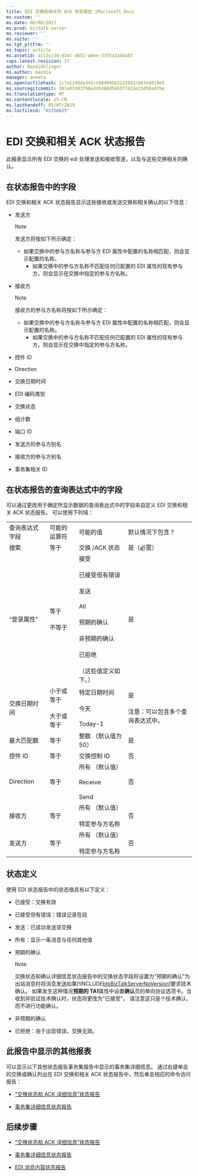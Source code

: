 ```yaml
---
title: EDI 交换和相关的 ACK 状态报告 |Microsoft Docs
ms.custom: ''
ms.date: 06/08/2017
ms.prod: biztalk-server
ms.reviewer: ''
ms.suite: ''
ms.tgt_pltfrm: ''
ms.topic: article
ms.assetid: a112cc3d-d34c-4652-a8ee-3355a31d4a03
caps.latest.revision: 17
author: MandiOhlinger
ms.author: mandia
manager: anneta
ms.openlocfilehash: 1c7a1246da341cc984995b2222681cb8164919e5
ms.sourcegitcommit: 381e83d43796a345488d54b3f7413e11d56ad7be
ms.translationtype: MT
ms.contentlocale: zh-CN
ms.lasthandoff: 05/07/2019
ms.locfileid: "65350625"
---
```

# <a name="edi-interchange-and-correlated-ack-status-report"></a>EDI 交换和相关 ACK 状态报告
此报表显示所有 EDI 交换的 edi 处理发送和接收管道，以及与这些交换相关的确认。  
  
## <a name="fields-in-the-status-report"></a>在状态报告中的字段  
 EDI 交换和相关 ACK 状态报告显示这些接收或发送交换和相关确认的以下信息：  
  
- 发送方  
  
  > [!NOTE]
  >  发送方将按如下所示确定：  
  > 
  > - 如果交换中的参与方名称与参与方 EDI 属性中配置的名称相匹配，则会显示配置的名称。  
  >   -   如果交换中的参与方名称不匹配任何已配置的 EDI 属性的现有参与方，则会显示在交换中指定的参与方名称。  
  
- 接收方  
  
  > [!NOTE]
  >  接收方的参与方名称将按如下所示确定：  
  > 
  > - 如果交换中的参与方名称与参与方 EDI 属性中配置的名称相匹配，则会显示配置的名称。  
  >   -   如果交换中的参与方名称不匹配任何已配置的 EDI 属性的现有参与方，则会显示在交换中指定的参与方名称。  
  
- 控件 ID  
  
- Direction  
  
- 交换日期时间  
  
- EDI 编码类型  
  
- 交换状态  
  
- 组计数  
  
- 端口 ID  
  
- 发送方的参与方别名  
  
- 接收方的参与方别名  
  
- 事务集相关 ID  
  
## <a name="fields-in-the-query-expression-for-the-status-report"></a>在状态报告的查询表达式中的字段  
 可以通过更改用于确定所显示数据的查询表达式中的字段来自定义 EDI 交换和相关 ACK 状态报告。 可以使用下列域：  
  
|||||  
|-|-|-|-|  
|查询表达式字段|可能的运算符|可能的值|默认情况下包含？|  
|搜索|等于|交换 /ACK 状态|是（必需）|  
|“登录属性”|等于<br /><br /> 不等于|接受<br /><br /> 已接受但有错误<br /><br /> 发送<br /><br /> All<br /><br /> 预期的确认<br /><br /> 非预期的确认<br /><br /> 已拒绝<br /><br /> （这些值定义如下。）|是|  
|交换日期时间|小于或等于<br /><br /> 大于或等于|特定日期时间<br /><br /> 今天<br /><br /> Today-1|是<br /><br /> 注意：可以包含多个查询表达式中。|  
|最大匹配数|等于|整数 （默认值为 50）|是|  
|控件 ID|等于|交换控制 ID|否|  
|Direction|等于|所有 （默认值）<br /><br /> Receive<br /><br /> Send|否|  
|接收方|等于|所有 （默认值）<br /><br /> 特定参与方名称|否|  
|发送方|等于|所有 （默认值）<br /><br /> 特定参与方名称|否|  
  
## <a name="status-definitions"></a>状态定义  
 使用 EDI 状态报告中的状态值具有以下定义：  
  
- 已接受：交换有效  
  
- 已接受但有错误：错误记录在段  
  
- 发送：已成功发送该交换  
  
- 所有：显示一条消息与任何其他值  
  
- 预期的确认  
  
  > [!NOTE]
  >  交换状态和确认详细信息状态报告中的交换状态字段将设置为"预期的确认"为出站消息时将消息发送如果[!INCLUDE[btsBizTalkServerNoVersion](../includes/btsbiztalkservernoversion-md.md)]要求技术确认。 如果发生这种情况**预期的 TA1**属性中设置**确认**页的单向协议选项卡。当收到并验证技术确认时，状态将更改为"已接受"。 请注意这只是个技术确认，而不进行功能确认。  
  
- 非预期的确认  
  
- 已拒绝：由于出现错误，交换无效。  
  
## <a name="additional-reports-displayed-from-this-report"></a>此报告中显示的其他报表  
 可以显示以下其他状态报告事务集报告中显示的事务集详细信息。 通过右键单击的交换或确认列出在 EDI 交换和相关 ACK 状态报告中，然后单击相应的命令访问报告：  
  
-   [“交换状态和 ACK 详细信息”状态报告](../core/interchange-status-and-ack-details-status-report.md)  
  
-   [事务集详细信息状态报告](../core/transaction-set-details-status-report.md)  
  
## <a name="next-steps"></a>后续步骤
  
-   [“交换状态和 ACK 详细信息”状态报告](../core/interchange-status-and-ack-details-status-report.md)  
  
-   [事务集详细信息状态报告](../core/transaction-set-details-status-report.md)  
  
-   [EDI 消息内容状态报告](../core/edi-message-content-status-report.md)  
  
